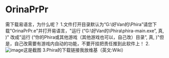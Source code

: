 # OrinaPrPr
需下载易语言，为什么呢？
1.文件打开目录默认为“G:\好Van的\Phira”请您下载"OrinaPrPr.e"并打开易语言，"运行 (“G:\好Van的\Phira\phira-main.exe”, 真, )"
改成"运行 (“你的Phira或其他游戏（其他游戏也可以，自己改）目录”, 真, )"但是，自己改需要有游戏内自动的功能，不要开挂把责任推到此软件上！
2.![image](https://github.com/MikVome/OrinaPrPr/assets/154685900/780328f0-eaed-4748-85ad-d7b5d0c6ff8a)这是截图
3.Phira的下载链接我放维基（英文:Wiki）

